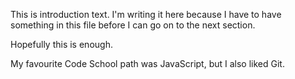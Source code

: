 This is introduction text. I'm writing it here because I have to have something in this file before I can go on to the next section.

Hopefully this is enough.

My favourite Code School path was JavaScript, but I also liked Git.
